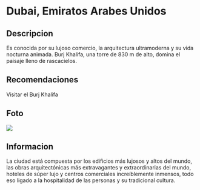 # Dubai, Emiratos Arabes Unidos

## Descripcion
Es conocida por su lujoso comercio, la arquitectura ultramoderna y su vida nocturna animada. Burj Khalifa, una torre de 830 m de alto, domina el paisaje lleno de rascacielos.

## Recomendaciones
Visitar el Burj Khalifa

## Foto
![](https://octane.rent/wp-content/uploads/2023/03/The-Dubai-Marina-District.webp)

## Informacion

La ciudad está compuesta por los edificios más lujosos y altos del mundo, las obras arquitectónicas más extravagantes y extraordinarias del mundo, hoteles de súper lujo y centros comerciales increíblemente inmensos, todo eso ligado a la hospitalidad de las personas y su tradicional cultura.
